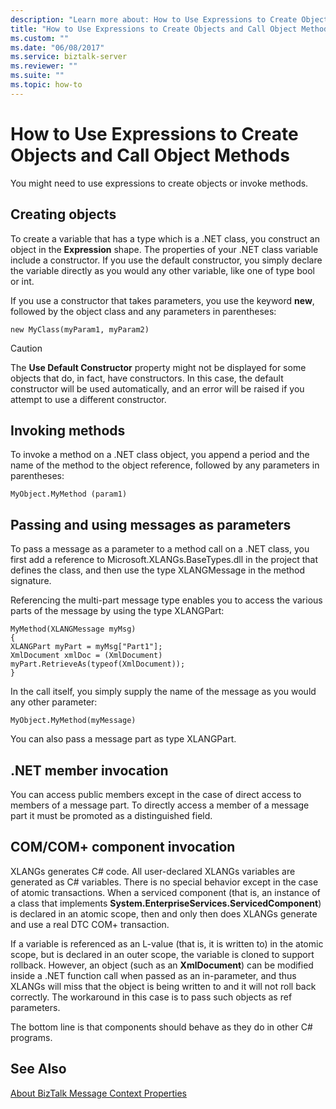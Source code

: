 ```yaml
---
description: "Learn more about: How to Use Expressions to Create Objects and Call Object Methods"
title: "How to Use Expressions to Create Objects and Call Object Methods"
ms.custom: ""
ms.date: "06/08/2017"
ms.service: biztalk-server
ms.reviewer: ""
ms.suite: ""
ms.topic: how-to
---
```

# How to Use Expressions to Create Objects and Call Object Methods
You might need to use expressions to create objects or invoke methods.  
  
## Creating objects  
 To create a variable that has a type which is a .NET class, you construct an object in the **Expression** shape. The properties of your .NET class variable include a constructor. If you use the default constructor, you simply declare the variable directly as you would any other variable, like one of type bool or int.  
  
 If you use a constructor that takes parameters, you use the keyword **new**, followed by the object class and any parameters in parentheses:  
  
```  
new MyClass(myParam1, myParam2)  
```  
  
> [!CAUTION]
>  The **Use Default Constructor** property might not be displayed for some objects that do, in fact, have constructors. In this case, the default constructor will be used automatically, and an error will be raised if you attempt to use a different constructor.  
  
## Invoking methods  
 To invoke a method on a .NET class object, you append a period and the name of the method to the object reference, followed by any parameters in parentheses:  
  
```  
MyObject.MyMethod (param1)  
```  
  
## Passing and using messages as parameters  
 To pass a message as a parameter to a method call on a .NET class, you first add a reference to Microsoft.XLANGs.BaseTypes.dll in the project that defines the class, and then use the type XLANGMessage in the method signature.  
  
 Referencing the multi-part message type enables you to access the various parts of the message by using the type XLANGPart:  
  
```  
MyMethod(XLANGMessage myMsg)  
{  
XLANGPart myPart = myMsg["Part1"];  
XmlDocument xmlDoc = (XmlDocument) myPart.RetrieveAs(typeof(XmlDocument));  
}  
```  
  
 In the call itself, you simply supply the name of the message as you would any other parameter:  
  
```  
MyObject.MyMethod(myMessage)  
```  
  
 You can also pass a message part as type XLANGPart.  
  
## .NET member invocation  
 You can access public members except in the case of direct access to members of a message part. To directly access a member of a message part it must be promoted as a distinguished field.  
  
## COM/COM+ component invocation  
 XLANGs generates C# code. All user-declared XLANGs variables are generated as C# variables. There is no special behavior except in the case of atomic transactions. When a serviced component (that is, an instance of a class that implements **System.EnterpriseServices.ServicedComponent**) is declared in an atomic scope, then and only then does XLANGs generate and use a real DTC COM+ transaction.  
  
 If a variable is referenced as an L-value (that is, it is written to) in the atomic scope, but is declared in an outer scope, the variable is cloned to support rollback. However, an object (such as an **XmlDocument**) can be modified inside a .NET function call when passed as an in-parameter, and thus XLANGs will miss that the object is being written to and it will not roll back correctly. The workaround in this case is to pass such objects as ref parameters.  
  
 The bottom line is that components should behave as they do in other C# programs.  
  
## See Also  
 [About BizTalk Message Context Properties](../core/about-biztalk-message-context-properties.md)
